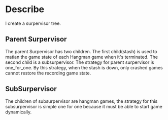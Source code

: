 # Describe
I create a surpervisor tree.
## Parent Surpervisor
The parent Surpervisor has two children. 
The first child(stash) is used to matian the game state of each Hangman game when it's terminated. 
The second child is a subsurpervisor. 
The strategy for parent surpervisor is one_for_one. By this strategy, when the stash is down, only crashed games cannot restore the recording game state.
## SubSurpervisor
The children of subsurpervisor are hangman games, the strategy for this subsurpervisor is simple one for one because it must be able to start game dynamically. 

